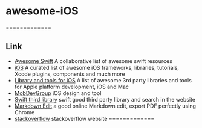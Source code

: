 # awesome-iOS
=============

## Link
* [Awesome Swift](https://github.com/matteocrippa/awesome-swift) A collaborative list of awesome swift resources
* [iOS](https://github.com/vsouza/awesome-ios) A curated list of awesome iOS frameworks, libraries, tutorials, Xcode plugins, components and much more
* [Library and tools for iOS](https://github.com/joeljfischer/awesome-apple/blob/master/README.md) A list of awesome 3rd party libraries and tools for Apple platform development, iOS and Mac
* [MobDevGroup](http://mobdevgroup.com) iOS design and tool
* [Swift third library](http://www.ioscookies.com/) swift good third party library and search in the website
* [Markdown Edit](https://stackedit.io/editor) a good online Markdown edit, export PDF perfectly using Chrome
* [stackoverflow](http://stackoverflow.com) stackoverflow website
=============

